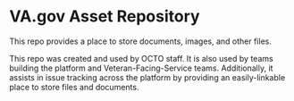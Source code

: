# VA.gov Asset Repository

This repo provides a place to store documents, images, and other files.

This repo was created and used by OCTO staff. It is also used by teams building the platform and Veteran-Facing-Service teams. Additionally, it assists in issue tracking across the platform by providing an easily-linkable place to store files and documents.
